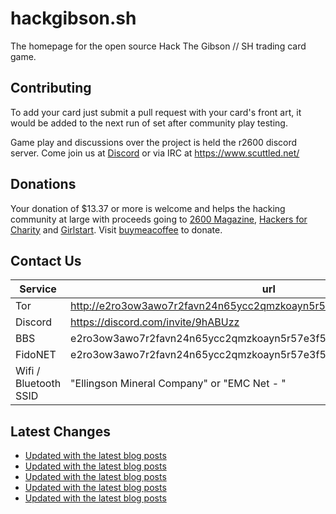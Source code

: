 # hackgibson.sh
The homepage for the open source Hack The Gibson // SH trading card game.


## Contributing

To add your card just submit a pull request with your card's front art, it would be added to the next run of set after community play testing.

Game play and discussions over the project is held the r2600 discord server. Come join us at [Discord](https://discord.com/invite/9hABUzz) or via IRC at https://www.scuttled.net/


## Donations

Your donation of $13.37 or more is welcome and helps the hacking community at large with proceeds going to [2600 Magazine](https://2600.com/), [Hackers for Charity](https://hackersforcharity.org) and [Girlstart](https://girlstart.org).  Visit [buymeacoffee](https://www.buymeacoffee.com/hackgibson.sh) to donate.


## Contact Us

Service | url
-|-
Tor | http://e2ro3ow3awo7r2favn24n65ycc2qmzkoayn5r57e3f56nvjwdcgg32ad.onion
Discord | https://discord.com/invite/9hABUzz
BBS | e2ro3ow3awo7r2favn24n65ycc2qmzkoayn5r57e3f56nvjwdcgg32ad.onion:23
FidoNET | e2ro3ow3awo7r2favn24n65ycc2qmzkoayn5r57e3f56nvjwdcgg32ad.onion:24554
Wifi / Bluetooth SSID | "Ellingson Mineral Company" or "EMC Net - <fidonet address>"

## Latest Changes
<!-- BLOG-POST-LIST:START -->
- [Updated with the latest blog posts](https://github.com/DFW2600/hackgibson.sh/commit/81f16365e4ac337558538c351ffb0ac027dbd976)
- [Updated with the latest blog posts](https://github.com/DFW2600/hackgibson.sh/commit/1710201e9cee828c58b4c91c180b951d3cdb4cf6)
- [Updated with the latest blog posts](https://github.com/DFW2600/hackgibson.sh/commit/4ad247f7457e959c0d9ea8f8b9ee820da2e23388)
- [Updated with the latest blog posts](https://github.com/DFW2600/hackgibson.sh/commit/dd7b631d279914bf4c4c1a51d0800f3c6f2d8a3e)
- [Updated with the latest blog posts](https://github.com/DFW2600/hackgibson.sh/commit/159fcaacf866440f231e598c9295e8f8e3d5fe7a)
<!-- BLOG-POST-LIST:END -->

